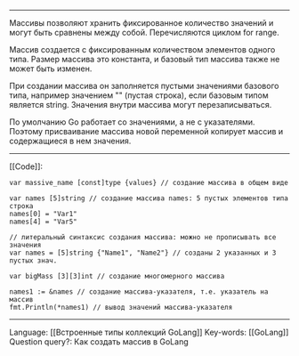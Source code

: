 ___
Массивы позволяют хранить фиксированное количество значений и могут быть сравнены между собой. Перечисляются циклом for range. 

Массив создается с фиксированным количеством элементов одного типа. Размер массива это константа, и базовый тип массива также не может быть изменен. 

При создании массива он заполняется пустыми значениями базового типа, например значением "" (пустая строка), если базовым типом является string. 
Значения внутри массива могут перезаписываться. 

По умолчанию Go работает со значениями, а не с указателями. Поэтому присваивание массива новой переменной копирует массив и содержащиеся в нем значения. 
___
[[Code]]:
```
var massive_name [const]type {values} // создание массива в общем виде

var names [5]string // создание массива names: 5 пустых элементов типа строка
names[0] = "Var1"
names[4] = "Var5"

// литеральный синтаксис создания массива: можно не прописывать все значения
var names = [5]string {"Name1", "Name2"} // созданы 2 указанных и 3 пустых знач.

var bigMass [3][3]int // создание многомерного массива 

names1 := &names // создание массива-указателя, т.е. указатель на массив
fmt.Println(*names1) // вывод значений массива-указателя
```
___
Language: [[Встроенные типы коллекций GoLang]]
Key-words:  [[GoLang]]
Question query?: Как создать массив в GoLang
